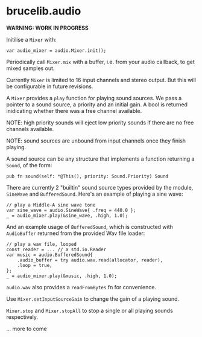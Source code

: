# brucelib.audio
**WARNING: WORK IN PROGRESS**

Initilise a `Mixer` with:
```zig
var audio_mixer = audio.Mixer.init();
```

Periodically call `Mixer.mix` with a buffer, i.e. from your audio callback, to get mixed samples out.

Currently `Mixer` is limited to 16 input channels and stereo output. But this will be configurable in future revisions.

A `Mixer` provides a `play` function for playing sound sources. We pass a pointer to a sound source, a priority and an initial gain. A bool is returned inidicating whether there was a free channel available.

NOTE: high priority sounds will eject low priority sounds if there are no free channels available.

NOTE: sound sources are unbound from input channels once they finish playing.

A sound source can be any structure that implements a function returning a `Sound`, of the form:
```zig
pub fn sound(self: *@This(), priority: Sound.Priority) Sound
```

There are currently 2 "builtin" sound source types provided by the module, `SineWave` and `BufferedSound`. Here's an example of playing a sine wave:

```zig
// play a Middle-A sine wave tone
var sine_wave = audio.SineWave{ .freq = 440.0 };
_ = audio_mixer.play(&sine_wave, .high, 1.0);
```

And an example usage of `BufferedSound`, which is constructed with `AudioBuffer` returned from the provided Wav file loader:

```zig
// play a wav file, looped
const reader = ... // a std.io.Reader
var music = audio.BufferedSound{
    .audio_buffer = try audio.wav.read(allocator, reader),
    .loop = true,
};
_ = audio_mixer.play(&music, .high, 1.0);
```

`audio.wav` also provides a `readFromBytes` fn for convenience.

Use `Mixer.setInputSourceGain` to change the gain of a playing sound.

`Mixer.stop` and `Mixer.stopAll` to stop a single or all playing sounds respectively.

... more to come
